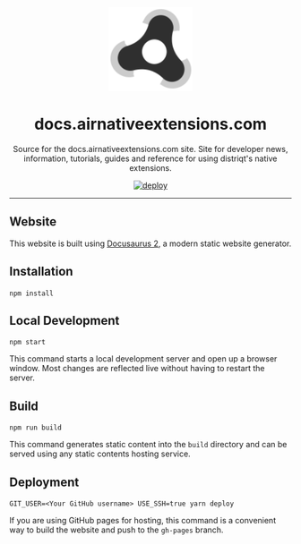 

<p align="center">
    <a href="https://docs.airnativeextensions.com/" rel="noopener" target="_blank">
        <img width="150" 
            src="https://raw.githubusercontent.com/airnativeextensions/nativeextensions-documentation/master/static/img/ane-icon-black.png" 
            alt="ANE logo">
    </a>
</p>

<h1 align="center">docs.airnativeextensions.com</h1>

<div align="center">
    Source for the docs.airnativeextensions.com site. Site for developer news, information, tutorials, guides and reference for using distriqt's native extensions.
</div>

<div align="center">

[![deploy](https://github.com/airnativeextensions/nativeextensions-documentation/actions/workflows/deploy.yml/badge.svg)](https://github.com/airnativeextensions/nativeextensions-documentation/actions/workflows/deploy.yml)

</div>

---



## Website

This website is built using [Docusaurus 2](https://v2.docusaurus.io/), a modern static website generator.


## Installation

```console
npm install
```

## Local Development

```console
npm start
```

This command starts a local development server and open up a browser window. Most changes are reflected live without having to restart the server.

## Build

```console
npm run build
```

This command generates static content into the `build` directory and can be served using any static contents hosting service.

## Deployment

```console
GIT_USER=<Your GitHub username> USE_SSH=true yarn deploy
```

If you are using GitHub pages for hosting, this command is a convenient way to build the website and push to the `gh-pages` branch.
